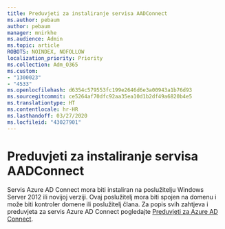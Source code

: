 ```yaml
---
title: Preduvjeti za instaliranje servisa AADConnect
ms.author: pebaum
author: pebaum
manager: mnirkhe
ms.audience: Admin
ms.topic: article
ROBOTS: NOINDEX, NOFOLLOW
localization_priority: Priority
ms.collection: Adm_O365
ms.custom:
- "1300023"
- "4533"
ms.openlocfilehash: d6354c579553fc199e2646d6e3a00943a1b76d93
ms.sourcegitcommit: ce5264af70dfc92aa35ea10d1b2df49a6820b4e5
ms.translationtype: HT
ms.contentlocale: hr-HR
ms.lasthandoff: 03/27/2020
ms.locfileid: "43027901"
---
```

# <a name="pre-requisites-for-installing-aadconnect"></a>Preduvjeti za instaliranje servisa AADConnect

Servis Azure AD Connect mora biti instaliran na poslužitelju Windows Server 2012 ili novijoj verziji. Ovaj poslužitelj mora biti spojen na domenu i može biti kontroler domene ili poslužitelj člana.  Za popis svih zahtjeva i preduvjeta za servis Azure AD Connect pogledajte [Preduvjeti za Azure AD Connect](https://docs.microsoft.com/azure/active-directory/hybrid/how-to-connect-install-prerequisites).
